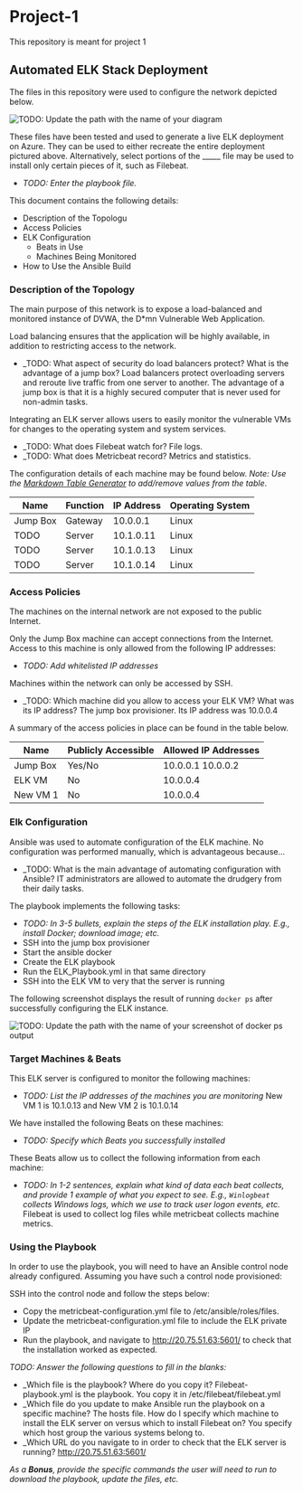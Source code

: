 # Project-1
This repository is meant for project 1
## Automated ELK Stack Deployment

The files in this repository were used to configure the network depicted below.

![TODO: Update the path with the name of your diagram](Images/diagram_filename.png)

These files have been tested and used to generate a live ELK deployment on Azure. They can be used to either recreate the entire deployment pictured above. Alternatively, select portions of the _____ file may be used to install only certain pieces of it, such as Filebeat.

  - _TODO: Enter the playbook file._

This document contains the following details:
- Description of the Topologu
- Access Policies
- ELK Configuration
  - Beats in Use
  - Machines Being Monitored
- How to Use the Ansible Build


### Description of the Topology

The main purpose of this network is to expose a load-balanced and monitored instance of DVWA, the D*mn Vulnerable Web Application.

Load balancing ensures that the application will be highly available, in addition to restricting access to the network.
- _TODO: What aspect of security do load balancers protect? What is the advantage of a jump box? Load balancers protect overloading servers and reroute live traffic from one server to another. The advantage of a jump box is that it is a highly secured computer that is never used for non-admin tasks.

Integrating an ELK server allows users to easily monitor the vulnerable VMs for changes to the operating system and system services.
- _TODO: What does Filebeat watch for? File logs.
- _TODO: What does Metricbeat record? Metrics and statistics.

The configuration details of each machine may be found below.
_Note: Use the [Markdown Table Generator](http://www.tablesgenerator.com/markdown_tables) to add/remove values from the table_.

| Name     | Function | IP Address | Operating System |
|----------|----------|------------|------------------|
| Jump Box | Gateway  | 10.0.0.1   | Linux            |
| TODO     | Server   | 10.1.0.11  | Linux            |
| TODO     | Server   | 10.1.0.13  | Linux            |
| TODO     | Server   | 10.1.0.14  | Linux            |

### Access Policies

The machines on the internal network are not exposed to the public Internet. 

Only the Jump Box machine can accept connections from the Internet. Access to this machine is only allowed from the following IP addresses:
- _TODO: Add whitelisted IP addresses_

Machines within the network can only be accessed by SSH.
- _TODO: Which machine did you allow to access your ELK VM? What was its IP address? The jump box provisioner. Its IP address was 10.0.0.4

A summary of the access policies in place can be found in the table below.

| Name     | Publicly Accessible | Allowed IP Addresses |
|----------|---------------------|----------------------|
| Jump Box | Yes/No              | 10.0.0.1 10.0.0.2    |
| ELK VM   | No                  | 10.0.0.4             |
| New VM 1 | No                  | 10.0.0.4             |

### Elk Configuration

Ansible was used to automate configuration of the ELK machine. No configuration was performed manually, which is advantageous because...
- _TODO: What is the main advantage of automating configuration with Ansible? IT administrators are allowed to automate the drudgery from their daily tasks.

The playbook implements the following tasks:
- _TODO: In 3-5 bullets, explain the steps of the ELK installation play. E.g., install Docker; download image; etc._
- SSH into the jump box provisioner
- Start the ansible docker
- Create the ELK playbook
- Run the ELK_Playbook.yml in that same directory
- SSH into the ELK VM to very that the server is running

The following screenshot displays the result of running `docker ps` after successfully configuring the ELK instance.

![TODO: Update the path with the name of your screenshot of docker ps output](Images/docker_ps_output.png)

### Target Machines & Beats
This ELK server is configured to monitor the following machines:
- _TODO: List the IP addresses of the machines you are monitoring_ New VM 1 is 10.1.0.13 and New VM 2 is 10.1.0.14

We have installed the following Beats on these machines:
- _TODO: Specify which Beats you successfully installed_

These Beats allow us to collect the following information from each machine:
- _TODO: In 1-2 sentences, explain what kind of data each beat collects, and provide 1 example of what you expect to see. E.g., `Winlogbeat` collects Windows logs, which we use to track user logon events, etc._ Filebeat is used to collect log files while metricbeat collects machine metrics.

### Using the Playbook
In order to use the playbook, you will need to have an Ansible control node already configured. Assuming you have such a control node provisioned: 

SSH into the control node and follow the steps below:
- Copy the metricbeat-configuration.yml file to /etc/ansible/roles/files.
- Update the metricbeat-configuration.yml file to include the ELK private IP
- Run the playbook, and navigate to http://20.75.51.63:5601/ to check that the installation worked as expected.

_TODO: Answer the following questions to fill in the blanks:_
- _Which file is the playbook? Where do you copy it? Filebeat-playbook.yml is the playbook. You copy it in /etc/filebeat/filebeat.yml
- _Which file do you update to make Ansible run the playbook on a specific machine? The hosts file. How do I specify which machine to install the ELK server on versus which to install Filebeat on? You specify which host group the various systems belong to.
- _Which URL do you navigate to in order to check that the ELK server is running? http://20.75.51.63:5601/

_As a **Bonus**, provide the specific commands the user will need to run to download the playbook, update the files, etc._
